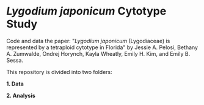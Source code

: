 # <i>Lygodium japonicum</i> Cytotype Study 

Code and data the paper: "<i>Lygodium japonicum</i> (Lygodiaceae) is represented by a tetraploid cytotype in Florida" by Jessie A. Pelosi, Bethany A. Zumwalde, Ondrej Horynch, Kayla Wheatly, Emily H. Kim, and Emily B. Sessa. 

This repository is divided into two folders:

<b>1. Data </b> 

<b>2. Analysis </b>

